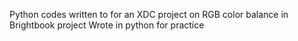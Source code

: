 Python codes written to for an XDC project on RGB color balance in Brightbook project
Wrote in python for practice

